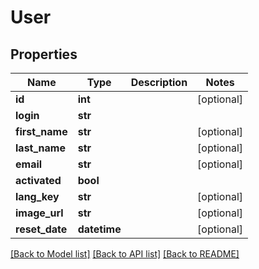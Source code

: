 # User

## Properties
Name | Type | Description | Notes
------------ | ------------- | ------------- | -------------
**id** | **int** |  | [optional] 
**login** | **str** |  | 
**first_name** | **str** |  | [optional] 
**last_name** | **str** |  | [optional] 
**email** | **str** |  | [optional] 
**activated** | **bool** |  | 
**lang_key** | **str** |  | [optional] 
**image_url** | **str** |  | [optional] 
**reset_date** | **datetime** |  | [optional] 

[[Back to Model list]](../README.md#documentation-for-models) [[Back to API list]](../README.md#documentation-for-api-endpoints) [[Back to README]](../README.md)


